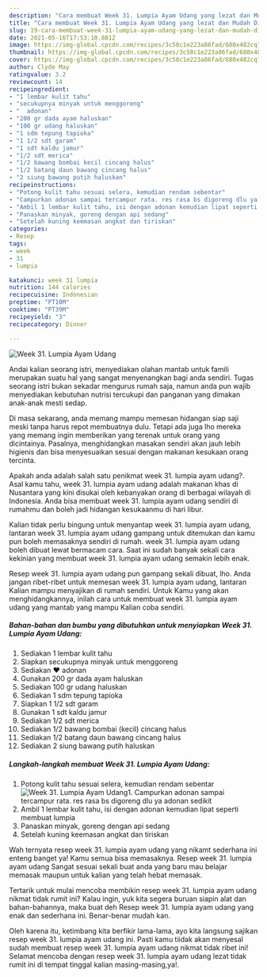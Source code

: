 ```yaml
---
description: "Cara membuat Week 31. Lumpia Ayam Udang yang lezat dan Mudah Dibuat"
title: "Cara membuat Week 31. Lumpia Ayam Udang yang lezat dan Mudah Dibuat"
slug: 19-cara-membuat-week-31-lumpia-ayam-udang-yang-lezat-dan-mudah-dibuat
date: 2021-05-16T17:53:10.881Z
image: https://img-global.cpcdn.com/recipes/3c58c1e223a86fad/680x482cq70/week-31-lumpia-ayam-udang-foto-resep-utama.jpg
thumbnail: https://img-global.cpcdn.com/recipes/3c58c1e223a86fad/680x482cq70/week-31-lumpia-ayam-udang-foto-resep-utama.jpg
cover: https://img-global.cpcdn.com/recipes/3c58c1e223a86fad/680x482cq70/week-31-lumpia-ayam-udang-foto-resep-utama.jpg
author: Clyde May
ratingvalue: 3.2
reviewcount: 14
recipeingredient:
- "1 lembar kulit tahu"
- "secukupnya minyak untuk menggoreng"
- "  adonan"
- "200 gr dada ayam haluskan"
- "100 gr udang haluskan"
- "1 sdm tepung tapioka"
- "1 1/2 sdt garam"
- "1 sdt kaldu jamur"
- "1/2 sdt merica"
- "1/2 bawang bombai kecil cincang halus"
- "1/2 batang daun bawang cincang halus"
- "2 siung bawang putih haluskan"
recipeinstructions:
- "Potong kulit tahu sesuai selera, kemudian rendam sebentar"
- "Campurkan adonan sampai tercampur rata. res rasa bs digoreng dlu ya adonan sedikit"
- "Ambil 1 lembar kulit tahu, isi dengan adonan kemudian lipat seperti membuat lumpia"
- "Panaskan minyak, goreng dengan api sedang"
- "Setelah kuning keemasan angkat dan tiriskan"
categories:
- Resep
tags:
- week
- 31
- lumpia

katakunci: week 31 lumpia 
nutrition: 144 calories
recipecuisine: Indonesian
preptime: "PT10M"
cooktime: "PT39M"
recipeyield: "3"
recipecategory: Dinner

---
```



![Week 31. Lumpia Ayam Udang](https://img-global.cpcdn.com/recipes/3c58c1e223a86fad/680x482cq70/week-31-lumpia-ayam-udang-foto-resep-utama.jpg)

Andai kalian seorang istri, menyediakan olahan mantab untuk famili merupakan suatu hal yang sangat menyenangkan bagi anda sendiri. Tugas seorang istri bukan sekadar mengurus rumah saja, namun anda pun wajib menyediakan kebutuhan nutrisi tercukupi dan panganan yang dimakan anak-anak mesti sedap.

Di masa  sekarang, anda memang mampu memesan hidangan siap saji meski tanpa harus repot membuatnya dulu. Tetapi ada juga lho mereka yang memang ingin memberikan yang terenak untuk orang yang dicintainya. Pasalnya, menghidangkan masakan sendiri akan jauh lebih higienis dan bisa menyesuaikan sesuai dengan makanan kesukaan orang tercinta. 



Apakah anda adalah salah satu penikmat week 31. lumpia ayam udang?. Asal kamu tahu, week 31. lumpia ayam udang adalah makanan khas di Nusantara yang kini disukai oleh kebanyakan orang di berbagai wilayah di Indonesia. Anda bisa membuat week 31. lumpia ayam udang sendiri di rumahmu dan boleh jadi hidangan kesukaanmu di hari libur.

Kalian tidak perlu bingung untuk menyantap week 31. lumpia ayam udang, lantaran week 31. lumpia ayam udang gampang untuk ditemukan dan kamu pun boleh memasaknya sendiri di rumah. week 31. lumpia ayam udang boleh dibuat lewat bermacam cara. Saat ini sudah banyak sekali cara kekinian yang membuat week 31. lumpia ayam udang semakin lebih enak.

Resep week 31. lumpia ayam udang pun gampang sekali dibuat, lho. Anda jangan ribet-ribet untuk memesan week 31. lumpia ayam udang, lantaran Kalian mampu menyajikan di rumah sendiri. Untuk Kamu yang akan menghidangkannya, inilah cara untuk membuat week 31. lumpia ayam udang yang mantab yang mampu Kalian coba sendiri.

<!--inarticleads1-->

##### Bahan-bahan dan bumbu yang dibutuhkan untuk menyiapkan Week 31. Lumpia Ayam Udang:

1. Sediakan 1 lembar kulit tahu
1. Siapkan secukupnya minyak untuk menggoreng
1. Sediakan  ❤ adonan
1. Gunakan 200 gr dada ayam haluskan
1. Sediakan 100 gr udang haluskan
1. Sediakan 1 sdm tepung tapioka
1. Siapkan 1 1/2 sdt garam
1. Gunakan 1 sdt kaldu jamur
1. Sediakan 1/2 sdt merica
1. Sediakan 1/2 bawang bombai (kecil) cincang halus
1. Sediakan 1/2 batang daun bawang cincang halus
1. Sediakan 2 siung bawang putih haluskan




<!--inarticleads2-->

##### Langkah-langkah membuat Week 31. Lumpia Ayam Udang:

1. Potong kulit tahu sesuai selera, kemudian rendam sebentar
<img src="https://img-global.cpcdn.com/steps/3edc237f1016b793/160x128cq70/week-31-lumpia-ayam-udang-langkah-memasak-1-foto.jpg" alt="Week 31. Lumpia Ayam Udang">1. Campurkan adonan sampai tercampur rata. res rasa bs digoreng dlu ya adonan sedikit
1. Ambil 1 lembar kulit tahu, isi dengan adonan kemudian lipat seperti membuat lumpia
1. Panaskan minyak, goreng dengan api sedang
1. Setelah kuning keemasan angkat dan tiriskan




Wah ternyata resep week 31. lumpia ayam udang yang nikamt sederhana ini enteng banget ya! Kamu semua bisa memasaknya. Resep week 31. lumpia ayam udang Sangat sesuai sekali buat anda yang baru mau belajar memasak maupun untuk kalian yang telah hebat memasak.

Tertarik untuk mulai mencoba membikin resep week 31. lumpia ayam udang nikmat tidak rumit ini? Kalau ingin, yuk kita segera buruan siapin alat dan bahan-bahannya, maka buat deh Resep week 31. lumpia ayam udang yang enak dan sederhana ini. Benar-benar mudah kan. 

Oleh karena itu, ketimbang kita berfikir lama-lama, ayo kita langsung sajikan resep week 31. lumpia ayam udang ini. Pasti kamu tiidak akan menyesal sudah membuat resep week 31. lumpia ayam udang nikmat tidak ribet ini! Selamat mencoba dengan resep week 31. lumpia ayam udang lezat tidak rumit ini di tempat tinggal kalian masing-masing,ya!.

